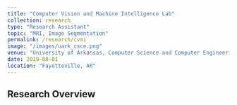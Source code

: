 ```yaml
---
title: "Computer Vision and Machine Intelligence Lab"
collection: research
type: "Research Assistant"
topic: "MRI, Image Segmentation"
permalink: /research/cvmi
image: "/images/uark_csce.png" 
venue: "University of Arkansas, Computer Science and Computer Engineering"
date: 2019-08-01
location: "Fayetteville, AR"
---
```


## Research Overview
